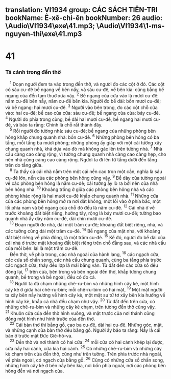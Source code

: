 translation: VI1934
group: CÁC SÁCH TIÊN-TRI
bookName: Ê-xê-chi-ên 
bookNumber: 26
audio: \Audio\VI1934\exe\41.mp3; \Audio\VI1934\1-ms-nguyen-thi\exe\41.mp3
-------

<div class="title"><h1>41</h1><h3>Tả cảnh trong đền thờ</h3></div>
<span class="verse exe_41_1"> <sup>1</sup> Đoạn người đem ta vào trong đền thờ, và người đo các cột ở đó. Các cột có sáu cu-đê bề ngang về bên nầy, và sáu cu-đê, về bên kia: cũng bằng bề ngang của đền tạm thuở xưa vậy. </span>
<span class="verse exe_41_2"><sup>2</sup> Bề ngang của cửa vào là mười cu-đê: năm cu-đê bên nầy, năm cu-đê bên kia. Người đo bề dài: bốn mươi cu-đê; và bề ngang: hai mươi cu-đê. </span>
<span class="verse exe_41_3"><sup>3</sup> Người vào bên trong, đo các cột chỗ cửa vào: hai cu-đê; bề cao của cửa: sáu cu-đê; bề ngang của cửa: bảy cu-đê. </span>
<span class="verse exe_41_4"><sup>4</sup> Người đo phía trong cùng, bề dài hai mươi cu-đê, bề ngang hai mươi cu-đê, và bảo ta rằng: Chính là chỗ rất thánh đây. <br/></span>
<span class="verse exe_41_5"> <sup>5</sup> Rồi người đo tường nhà: sáu cu-đê; bề ngang của những phòng bên hông khắp chung quanh nhà: bốn cu-đê. </span>
<span class="verse exe_41_6"><sup>6</sup> Những phòng bên hông có ba tầng, mỗi tầng ba mươi phòng; những phòng ấy giáp với một cái tường xây chung quanh nhà, khá dựa vào đó mà không gác lên trên tường nhà. </span>
<span class="verse exe_41_7"><sup>7</sup> Nhà cầu càng cao càng rộng, vì tường chung quanh nhà càng cao càng hẹp, cho nên nhà cũng càng cao càng rộng. Người ta đi lên từ tầng dưới đến tầng trên do tầng giữa. <br/></span>
<span class="verse exe_41_8"> <sup>8</sup> Ta thấy cả cái nhà nằm trên một cái nền cao trọn một cần, nghĩa là sáu cu-đê lớn, nền của các phòng bên hông cũng vậy. </span>
<span class="verse exe_41_9"><sup>9</sup> Bề dày của tường ngoài về các phòng bên hông là năm cu-đê; cái tường ấy lò ra bởi nền của nhà bên hông nhà. </span>
<span class="verse exe_41_10"><sup>10</sup> Khoảng trống ở giữa các phòng bên hông nhà và các phòng khác rộng là hai mươi cu-đê khắp chung quanh nhà. </span>
<span class="verse exe_41_11"><sup>11</sup> Những cửa của các phòng bên hông mở ra nơi đất không; một lối vào ở phía bắc, một lối phía nam và bề ngang của chỗ đó đều là năm cu-đê. </span>
<span class="verse exe_41_12"><sup>12</sup> Cái nhà ở về trước khoảng đất biệt riêng, hướng tây, rộng là bảy mươi cu-đê; tường bao quanh nhà ấy dày năm cu-đê, dài chín mươi cu-đê. <br/></span>
<span class="verse exe_41_13"> <sup>13</sup> Đoạn người đo nhà, dài một trăm cu-đê; khoảng đất biệt riêng, nhà, và các tường cũng dài một trăm cu-đê. </span>
<span class="verse exe_41_14"><sup>14</sup> Bề ngang của mặt nhà, với khoảng đất biệt riêng về phía đông, là một trăm cu-đê. </span>
<span class="verse exe_41_15"><sup>15</sup> Kế đó, người đo bề dài của cái nhà ở trước mặt khoảng đất biệt riêng trên chỗ đằng sau, và các nhà cầu của mỗi bên: lại là một trăm cu-đê. <br/> Đền thờ, về phía trong, các nhà ngoài của hành lang, </span>
<span class="verse exe_41_16"><sup>16</sup> các ngạch cửa, các cửa sổ chấn song, các nhà cầu chung quanh, cùng ba tầng phía trước các ngạch cửa, thảy đều lợp lá mái bằng ván. Từ đất đến các cửa sổ đều đóng lại, </span>
<span class="verse exe_41_17"><sup>17</sup> trên cửa, bên trong và bên ngoài đền thờ, khắp tường chung quanh, bề trong và bề ngoài, đều có đo cả. <br/></span>
<span class="verse exe_41_18"> <sup>18</sup> Người ta đã chạm những chê-ru-bim và những hình cây kè, một hình cây kè ở giữa hai chê-ru-bim; mỗi chê-ru-bim có hai mặt, </span>
<span class="verse exe_41_19"><sup>19</sup> Một mặt người ta xây bên nầy hướng về hình cây kè, một mặt sư tử tơ xây bên kia hướng về hình cây kè, khắp cả nhà đều chạm như vậy. </span>
<span class="verse exe_41_20"><sup>20</sup> Từ đất đến trên cửa, có những chê-ru-bim và những cây kè chạm, trên tường đền thờ cũng vậy. </span>
<span class="verse exe_41_21"><sup>21</sup> Khuôn cửa của đền thờ hình vuông, và mặt trước của nơi thánh cũng đồng một hình như hình trước của đền thờ. <br/></span>
<span class="verse exe_41_22"> <sup>22</sup> Cái bàn thờ thì bằng gỗ, cao ba cu-đê, dài hai cu-đê. Những góc, mặt, và những cạnh của bàn thờ đều bằng gỗ. Người ấy bảo ta rằng: Nầy là cái bàn ở trước mặt Đức Giê-hô-va. <br/></span>
<span class="verse exe_41_23"> <sup>23</sup> Đền thờ và nơi thánh có hai cửa: </span>
<span class="verse exe_41_24"><sup>24</sup> mỗi cửa có hai cánh khép lại được, cửa nầy hai cánh, cửa kia hai cánh. </span>
<span class="verse exe_41_25"><sup>25</sup> Có những chê-ru-bim và những cây kè chạm trên cửa đền thờ, cũng như trên tường. Trên phía trước nhà ngoài, về phía ngoài, có ngạch cửa bằng gỗ. </span>
<span class="verse exe_41_26"><sup>26</sup> Cũng có những cửa sổ chấn song, những hình cây kè ở bên nầy bên kia, nơi bốn phía ngoài, nơi các phòng bên hông đền và nơi ngạch cửa. <br/></span>
